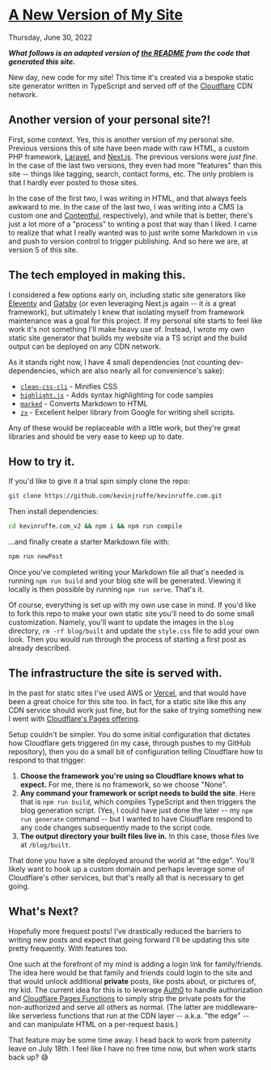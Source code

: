 # [A New Version of My Site](/a-new-version-of-my-site)

<div class=post-date>Thursday, June 30, 2022</div>

**_What follows is an adapted version of [the README](https://github.com/kevinjruffe/kevinruffe.com#readme) from the code that generated this site._**

New day, new code for my site! This time it's created via a bespoke static site generator written in TypeScript and served off of the [Cloudflare](https://www.cloudflare.com/) CDN network.

## Another version of your personal site?!

First, some context. Yes, this is another version of my personal site. Previous versions this of site have been made with raw HTML, a custom PHP framework, [Laravel](https://laravel.com/), and [Next.js](https://nextjs.org/). The previous versions were _just fine._ In the case of the last two versions, they even had more "features" than this site -- things like tagging, search, contact forms, etc. The only problem is that I hardly ever posted to those sites.

In the case of the first two, I was writing in HTML, and that always feels awkward to me. In the case of the last two, I was writing into a CMS (a custom one and [Contentful](https://www.contentful.com/), respectively), and while that is better, there's just a lot more of a "process" to writing a post that way than I liked. I came to realize that what I really wanted was to just write some Markdown in `vim` and push to version control to trigger publishing. And so here we are, at version 5 of this site.

## The tech employed in making this.

I considered a few options early on, including static site generators like [Eleventy](https://www.11ty.dev/) and [Gatsby](https://www.gatsbyjs.com/) (or even leveraging Next.js again -- it _is_ a great framework), but ultimately I knew that isolating myself from framework maintenance was a goal for this project. If my personal site starts to feel like work it's not something I'll make heavy use of. Instead, I wrote my own static site generator that builds my website via a TS script and the build output can be deployed on any CDN network.

As it stands right now, I have 4 small dependencies (not counting dev-dependencies, which are also nearly all for convenience's sake):

- [`clean-css-cli`](https://github.com/clean-css/clean-css-cli#readme) - Minifies CSS
- [`highlight.js`](https://highlightjs.org/) - Adds syntax highlighting for code samples
- [`marked`](https://marked.js.org/) - Converts Markdown to HTML
- [`zx`](https://github.com/google/zx#readme) - Excellent helper library from Google for writing shell scripts.

Any of these would be replaceable with a little work, but they're great libraries and should be very ease to keep up to date.

## How to try it.

If you'd like to give it a trial spin simply clone the repo:

```bash
git clone https://github.com/kevinjruffe/kevinruffe.com.git
```

Then install dependencies:

```bash
cd kevinruffe.com_v2 && npm i && npm run compile
```

...and finally create a starter Markdown file with:

```bash
npm run newPost
```

Once you've completed writing your Markdown file all that's needed is running `npm run build` and your blog site will be generated. Viewing it locally is then possible by running `npm run serve`. That's it.

Of course, everything is set up with my own use case in mind. If you'd like to fork this repo to make your own static site you'll need to do some small customization. Namely, you'll want to update the images in the `blog` directory, `rm -rf blog/built` and update the `style.css` file to add your own look. Then you would run through the process of starting a first post as already described.

## The infrastructure the site is served with.

In the past for static sites I've used AWS or [Vercel](https://vercel.com/), and that would have been a great choice for this site too. In fact, for a static site like this any CDN service should work just fine, but for the sake of trying something new I went with [Cloudflare's Pages offering](https://pages.cloudflare.com/).

Setup couldn't be simpler. You do some initial configuration that dictates how Cloudflare gets triggered (in my case, through pushes to my GitHub repository), then you do a small bit of configuration telling Cloudflare how to respond to that trigger:

1. **Choose the framework you're using so Cloudflare knows what to expect.** For me, there is no framework, so we choose "None".
2. **Any command your framework or script needs to build the site**. Here that is `npm run build`, which compiles TypeScript and then triggers the blog generation script. (Yes, I could have just done the later -- my `npm run generate` command -- but I wanted to have Cloudflare respond to any code changes subsequently made to the script code.
3. **The output directory your built files live in.** In this case, those files live at `/blog/built`.

That done you have a site deployed around the world at "the edge". You'll likely want to hook up a custom domain and perhaps leverage some of Cloudflare's other services, but that's really all that is necessary to get going.

## What's Next?

Hopefully more frequest posts! I've drastically reduced the barriers to writing new posts and expect that going forward I'll be updating this site pretty frequently. With features too.

One such at the forefront of my mind is adding a login link for family/friends. The idea here would be that family and friends could login to the site and that would unlock additional **private** posts, like posts about, or pictures of, my kid. The current idea for this is to leverage [Auth0](https://auth0.com/) to handle authorization and [Cloudflare Pages Functions](https://developers.cloudflare.com/pages/platform/functions/) to simply strip the private posts for the non-authorized and serve all others as normal. (The latter are middleware-like serverless functions that run at the CDN layer -- a.k.a. "the edge" -- and can manipulate HTML on a per-request basis.)

That feature may be some time away. I head back to work from paternity leave on July 18th. I feel like I have no free time now, but when work starts back up? 😅
